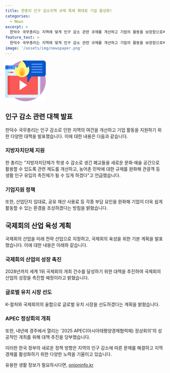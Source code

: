 ```yaml
---
title: 한총리 인구 감소지역 규제 특례 확대로 기업 활성화!
categories:
  - News
excerpt: >
  한덕수 국무총리는 지역에 맞게 인구 감소 관련 규제를 개선하고 기업의 활동을 보장함으로써 지역 경제를 활성화하겠다고 밝혔습니다. 또한, 제5차 국제회의 산업 육성 기본 계획을 통해 국제회의 산업의 성장을 촉진하고, 2025 APEC 정상회의의 성공적인 개최를 위해 노력할 것을 당부했습니다.
feature_text: >
  한덕수 국무총리는 지역에 맞게 인구 감소 관련 규제를 개선하고 기업의 활동을 보장함으로써 지역 경제를 활성화하겠다고 밝혔습니다. 또한, 제5차 국제회의 산업 육성 기본 계획을 통해 국제회의 산업의 성장을 촉진하고, 2025 APEC 정상회의의 성공적인 개최를 위해 노력할 것을 당부했습니다.
image: '/assets/img/newspaper.png'
---
```


<p><img src="/assets/img/news.png" alt="rentncar 속보" /></p>

<h2 data-ke-size="size26">인구 감소 관련 대책 발표</h2>

<p data-ke-size="size16">한덕수 국무총리는 인구 감소로 인한 지역의 여건을 개선하고 기업 활동을 지원하기 위한 다양한 대책을 발표했습니다. 이에 대한 내용은 다음과 같습니다.</p>

<h3>지방자치단체 지원</h3>

<p data-ke-size="size16">한 총리는 "지방자치단체가 학생 수 감소로 생긴 폐교들을 새로운 문화·예술 공간으로 활용할 수 있도록 관련 제도를 개선하고, 농어촌 민박에 대한 규제를 완화해 관광객 등 생활 인구 유입의 촉진제가 될 수 있게 하겠다"고 언급했습니다.</p>

<h3>기업지원 정책</h3>

<p data-ke-size="size16">또한, 산업단지 임대료, 공유 재산 사용료 등 각종 부담 요인을 완화해 기업이 더욱 쉽게 활동할 수 있는 환경을 조성하겠다는 방침을 밝혔습니다.</p>

<h2 data-ke-size="size26">국제회의 산업 육성 계획</h2>

<p data-ke-size="size16">국제회의 산업을 미래 전략 산업으로 지정하고, 국제회의 육성을 위한 기본 계획을 발표했습니다. 이에 대한 내용은 아래와 같습니다.</p>

<h3>국제회의 산업의 성장 촉진</h3>

<p data-ke-size="size16">2028년까지 세계 1위 국제회의 개최 건수를 달성하기 위한 대책을 추진하여 국제회의 산업의 성장을 촉진할 예정이라고 밝혔습니다.</p>

<h3>글로벌 유치 시장 선도</h3>

<p data-ke-size="size16">K-컬처와 국제회의의 융합으로 글로벌 유치 시장을 선도하겠다는 계획을 밝혔습니다.</p>

<h3>APEC 정상회의 개최</h3>

<p data-ke-size="size16">또한, 내년에 경주에서 열리는 '2025 APEC(아시아태평양경제협력체) 정상회의'의 성공적인 개최를 위해 대책 추진을 당부했습니다.</p>

<p>이러한 한국 정부의 새로운 정책 방향은 지역의 인구 감소에 따른 문제를 해결하고 지역 경제를 활성화하기 위한 다양한 노력을 기울이고 있습니다.</p>
유용한 생활 정보가 필요하시다면, <a href="https://onioninfo.kr" rel="dofollow">onioninfo.kr</a>


